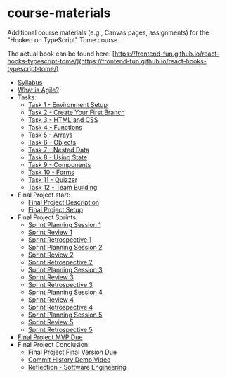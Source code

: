 # course-materials
Additional course materials (e.g., Canvas pages, assignments) for the "Hooked on TypeScript" Tome course.

The actual book can be found here: [https://frontend-fun.github.io/react-hooks-typescript-tome/](https://frontend-fun.github.io/react-hooks-typescript-tome/)

* [Syllabus](Syllabus.md)
* [What is Agile?](What%20is%20Agile.md)
* Tasks:
    * [Task 1 - Environment Setup](tasks/Task%201%20-%20Environment%20Setup.md)
    * [Task 2 - Create Your First Branch](tasks/Task%202%20-%20Create%20Your%20First%20Branch.md)
    * [Task 3 - HTML and CSS](tasks/Task%203%20-%20HTML%20and%20CSS.md)
    * [Task 4 - Functions](tasks/Task%204%20-%20Functions.md)
    * [Task 5 - Arrays](tasks/Task%205%20-%20Arrays.md)
    * [Task 6 - Objects](tasks/Task%206%20-%20Objects.md)
    * [Task 7 - Nested Data](tasks/Task%207%20-%20Nested%20Data.md)
    * [Task 8 - Using State](tasks/Task%208%20-%20Using%20State.md)
    * [Task 9 - Components](tasks/Task%209%20-%20Components.md)
    * [Task 10 - Forms](tasks/Task%2010%20-%20Forms.md)
    * [Task 11 - Quizzer](tasks/Task%2011%20-%20Quizzer.md)
    * [Task 12 - Team Building](tasks/Task%2012%20-%20Team%20Building.md)
* Final Project start:
    * [Final Project Description](final/Final%20Project%20Description.md)
    * [Final Project Setup](final/Final%20Project%20Setup.md)
* Final Project Sprints:
    * [Sprint Planning Session 1](sprints/Sprint%20Planning%20Session%201.md)
    * [Sprint Review 1](sprints/Sprint%20Review%201.md)
    * [Sprint Retrospective 1](sprints/Sprint%20Retrospective%201.md)
    * [Sprint Planning Session 2](sprints/Sprint%20Planning%20Session%202.md)
    * [Sprint Review 2](sprints/Sprint%20Review%202.md)
    * [Sprint Retrospective 2](sprints/Sprint%20Retrospective%202.md)
    * [Sprint Planning Session 3](sprints/Sprint%20Planning%20Session%203.md)
    * [Sprint Review 3](sprints/Sprint%20Review%203.md)
    * [Sprint Retrospective 3](sprints/Sprint%20Retrospective%203.md)
    * [Sprint Planning Session 4](sprints/Sprint%20Planning%20Session%204.md)
    * [Sprint Review 4](sprints/Sprint%20Review%204.md)
    * [Sprint Retrospective 4](sprints/Sprint%20Retrospective%204.md)
    * [Sprint Planning Session 5](sprints/Sprint%20Planning%20Session%205.md)
    * [Sprint Review 5](sprints/Sprint%20Review%205.md)
    * [Sprint Retrospective 5](sprints/Sprint%20Retrospective%205.md)
* [Final Project MVP Due](final/Final%20Project%20MVP%20Due.md)
* Final Project Conclusion:
    * [Final Project Final Version Due](final/Final%20Project%20Final%20Version%20Due.md)
    * [Commit History Demo Video](final/Commit%20History%20Demo%20Video.md)
    * [Reflection - Software Engineering](final/Reflection%20-%20Software%20Engineering.md)

